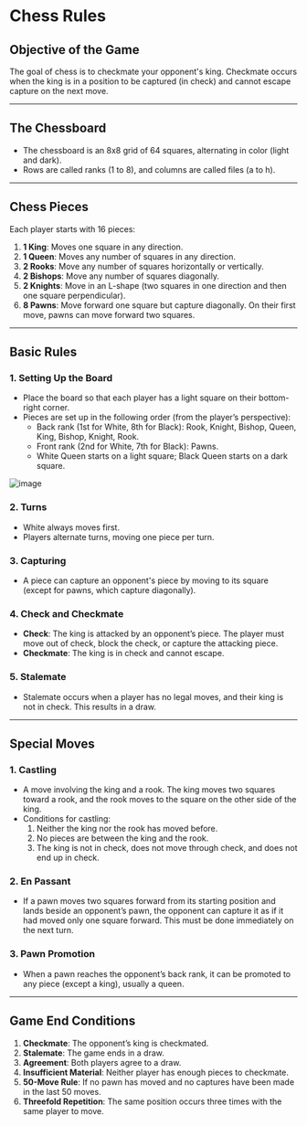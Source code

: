 # Chess Rules

## Objective of the Game
The goal of chess is to checkmate your opponent's king. Checkmate occurs when the king is in a position to be captured (in check) and cannot escape capture on the next move.

---

## The Chessboard
- The chessboard is an 8x8 grid of 64 squares, alternating in color (light and dark).
- Rows are called ranks (1 to 8), and columns are called files (a to h).

---

## Chess Pieces
Each player starts with 16 pieces:
1. **1 King**: Moves one square in any direction.
2. **1 Queen**: Moves any number of squares in any direction.
3. **2 Rooks**: Move any number of squares horizontally or vertically.
4. **2 Bishops**: Move any number of squares diagonally.
5. **2 Knights**: Move in an L-shape (two squares in one direction and then one square perpendicular).
6. **8 Pawns**: Move forward one square but capture diagonally. On their first move, pawns can move forward two squares.

---

## Basic Rules

### 1. **Setting Up the Board**
- Place the board so that each player has a light square on their bottom-right corner.
- Pieces are set up in the following order (from the player’s perspective):
  - Back rank (1st for White, 8th for Black): Rook, Knight, Bishop, Queen, King, Bishop, Knight, Rook.
  - Front rank (2nd for White, 7th for Black): Pawns.
  - White Queen starts on a light square; Black Queen starts on a dark square.

![image](https://github.com/user-attachments/assets/97ed7524-6e3e-4d66-9110-9f48e7f7e176)

### 2. **Turns**
- White always moves first.
- Players alternate turns, moving one piece per turn.

### 3. **Capturing**
- A piece can capture an opponent's piece by moving to its square (except for pawns, which capture diagonally).

### 4. **Check and Checkmate**
- **Check**: The king is attacked by an opponent’s piece. The player must move out of check, block the check, or capture the attacking piece.
- **Checkmate**: The king is in check and cannot escape.

### 5. **Stalemate**
- Stalemate occurs when a player has no legal moves, and their king is not in check. This results in a draw.

---

## Special Moves

### 1. **Castling**
- A move involving the king and a rook. The king moves two squares toward a rook, and the rook moves to the square on the other side of the king.
- Conditions for castling:
  1. Neither the king nor the rook has moved before.
  2. No pieces are between the king and the rook.
  3. The king is not in check, does not move through check, and does not end up in check.

### 2. **En Passant**
- If a pawn moves two squares forward from its starting position and lands beside an opponent’s pawn, the opponent can capture it as if it had moved only one square forward. This must be done immediately on the next turn.

### 3. **Pawn Promotion**
- When a pawn reaches the opponent’s back rank, it can be promoted to any piece (except a king), usually a queen.

---

## Game End Conditions
1. **Checkmate**: The opponent’s king is checkmated.
2. **Stalemate**: The game ends in a draw.
3. **Agreement**: Both players agree to a draw.
4. **Insufficient Material**: Neither player has enough pieces to checkmate.
5. **50-Move Rule**: If no pawn has moved and no captures have been made in the last 50 moves.
6. **Threefold Repetition**: The same position occurs three times with the same player to move.
